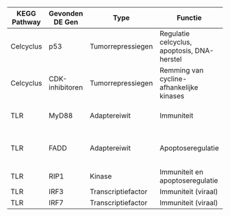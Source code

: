 
| KEGG Pathway | Gevonden DE Gen | Type | Functie | Regulatie bij RA | Bron |
|---|---|---|---|---|---|
| Celcyclus | p53 | Tumorrepressiegen | Regulatie celcyclus, apoptosis, DNA-herstel | Omlaag | Bron |
| Celcyclus | CDK-inhibitoren | Tumorrepressiegen | Remming van cycline-afhankelijke kinases | Omlaag | Bron |
| TLR | MyD88 | Adaptereiwit | Immuniteit | Omhoog | [Xiaolong Yu et al.,2024](../Bronnen/bd37ca01daaf1d7cc12f1725e7b56cfb.pdf) |
| TLR | FADD | Adaptereiwit | Apoptoseregulatie | Omhoog | [T Kobayashi et al.,2000](../Bronnen/kobayashi2000.pdf) |
| TLR | RIP1 | Kinase | Immuniteit en apoptoseregulatie | Omhoog | Bron |
| TLR | IRF3 | Transcriptiefactor | Immuniteit (viraal) | Omlaag | Bron |
| TLR | IRF7 | Transcriptiefactor | Immuniteit (viraal) | Omlaag | Bron |


